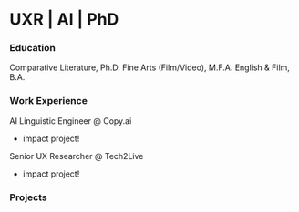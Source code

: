 # UXR | AI | PhD

### Education
Comparative Literature, Ph.D.
Fine Arts (Film/Video), M.F.A.
English & Film, B.A.

### Work Experience
AI Linguistic Engineer @ Copy.ai
- impact project!

Senior UX Researcher @ Tech2Live
- impact project!

### Projects


